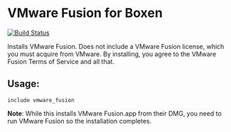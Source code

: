 # VMware Fusion for Boxen

[![Build Status](https://travis-ci.org/boxen/puppet-vmware_fusion.png?branch=master)](https://travis-ci.org/boxen/puppet-vmware_fusion)

Installs VMware Fusion.
Does not include a VMware Fusion license, which you must acquire from VMware.
By installing, you agree to the VMware Fusion Terms of Service and all that.

## Usage:

``` puppet
include vmware_fusion
```

**Note**: While this installs VMware Fusion.app from their DMG, you need to
run VMware Fusion so the installation completes.
